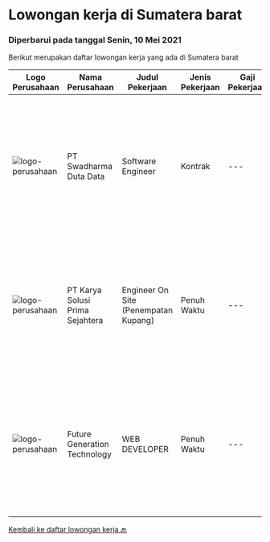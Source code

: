 
  # Lowongan kerja di Sumatera barat

  ### Diperbarui pada tanggal Senin, 10 Mei 2021

  Berikut merupakan daftar lowongan kerja yang ada di Sumatera barat

  |Logo Perusahaan | Nama Perusahaan | Judul Pekerjaan | Jenis Pekerjaan | Gaji Pekerjaan | Lokasi | Deskripsi | Tanggal diunggah | Pranala |
  | -------------- | --------------- | --------------- | --------- | --------- | -------------- | ------- | ----------- | ----------- |
  |![logo-perusahaan](https://image-service-cdn.seek.com.au/caaab7a15874147dcf9a8edb992eb63f9c59eb17/ee4dce1061f3f616224767ad58cb2fc751b8d2dc)|PT Swadharma Duta Data|Software Engineer|Kontrak|---|Sumatera Barat|Back End Developer Memahami konsep pengembangan aplikasi Memahami konsep Microservices Architeccture Memiliki skill Java Spring Boot, Net Core, Go,...|Jumat, 07 Mei 2021|https://www.jobstreet.co.id/id/job/software-engineer-3518712?token=0~bd25fa1d-3aca-4eb9-bdf6-467bcd6dd6ac&sectionRank=1&jobId=jobstreet-id-job-3518712|
|![logo-perusahaan](https://image-service-cdn.seek.com.au/af1044de0b0368b965f00fbbea921becef8205bb/ee4dce1061f3f616224767ad58cb2fc751b8d2dc)|PT Karya Solusi Prima Sejahtera|Engineer On Site (Penempatan Kupang)|Penuh Waktu|---|Padang|Kualifikasi : Lulusan SMK Teknik Komputer &amp; Jaringan Berpengalaman minimal 1 tahun sebagai teknisi dibidang jaringan Menguasai dasar komunikasi...|Kamis, 06 Mei 2021|https://www.jobstreet.co.id/id/job/engineer-on-site-penempatan-kupang-3518297?token=0~bd25fa1d-3aca-4eb9-bdf6-467bcd6dd6ac&sectionRank=2&jobId=jobstreet-id-job-3518297|
|![logo-perusahaan](https://us.123rf.com/450wm/pavelstasevich/pavelstasevich1811/pavelstasevich181101027/112815900-stock-vector-no-image-available-icon-flat-vector.jpg?ver=6)|Future Generation Technology|WEB DEVELOPER|Penuh Waktu|---|Padang|Kualifikasi : Salary Negotiable Pendidikan minimal SMA Diutamakan berdomisili di Padang Menguasai bahasa pemrograman HTML, PHP, CSS, Jaxascript,...|Senin, 26 April 2021|https://www.jobstreet.co.id/id/job/web-developer-3517440?token=0~bd25fa1d-3aca-4eb9-bdf6-467bcd6dd6ac&sectionRank=3&jobId=jobstreet-id-job-3517440|


  [Kembali ke daftar lowongan kerja 🔙](../README.md#daftar-lowongan-kerja)
  